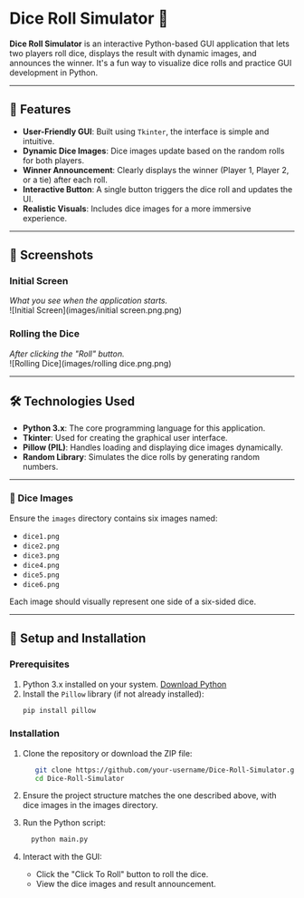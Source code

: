 # Dice Roll Simulator 🎲

**Dice Roll Simulator** is an interactive Python-based GUI application that lets two players roll dice, displays the result with dynamic images, and announces the winner. It's a fun way to visualize dice rolls and practice GUI development in Python.

---

## 🎯 Features

- **User-Friendly GUI**: Built using `Tkinter`, the interface is simple and intuitive.
- **Dynamic Dice Images**: Dice images update based on the random rolls for both players.
- **Winner Announcement**: Clearly displays the winner (Player 1, Player 2, or a tie) after each roll.
- **Interactive Button**: A single button triggers the dice roll and updates the UI.
- **Realistic Visuals**: Includes dice images for a more immersive experience.

---

## 📸 Screenshots

### Initial Screen
*What you see when the application starts.*  
![Initial Screen](images/initial screen.png.png)

### Rolling the Dice
*After clicking the "Roll" button.*  
![Rolling Dice](images/rolling dice.png.png)

---

## 🛠️ Technologies Used

- **Python 3.x**: The core programming language for this application.
- **Tkinter**: Used for creating the graphical user interface.
- **Pillow (PIL)**: Handles loading and displaying dice images dynamically.
- **Random Library**: Simulates the dice rolls by generating random numbers.

---


### 🎲 Dice Images
Ensure the `images` directory contains six images named:
- `dice1.png`  
- `dice2.png`  
- `dice3.png`  
- `dice4.png`  
- `dice5.png`  
- `dice6.png`  

Each image should visually represent one side of a six-sided dice.

---

## 🔧 Setup and Installation

### Prerequisites
1. Python 3.x installed on your system. [Download Python](https://www.python.org/downloads/)
2. Install the `Pillow` library (if not already installed):
   ```bash
   pip install pillow
   ```

### Installation
1. Clone the repository or download the ZIP file:
   ```bash
      git clone https://github.com/your-username/Dice-Roll-Simulator.git
      cd Dice-Roll-Simulator
   ```
2. Ensure the project structure matches the one described above, with dice images in the images directory.

3. Run the Python script:
   ```bash
     python main.py
   ```

4. Interact with the GUI:
   - Click the "Click To Roll" button to roll the dice.
   - View the dice images and result announcement.
